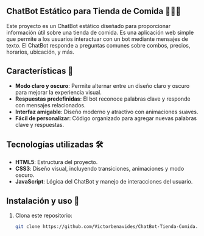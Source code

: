 ## ChatBot Estático para Tienda de Comida 🍔🍕🌮

Este proyecto es un ChatBot estático diseñado para proporcionar información útil sobre una tienda de comida. Es una aplicación web simple que permite a los usuarios interactuar con un bot mediante mensajes de texto. El ChatBot responde a preguntas comunes sobre combos, precios, horarios, ubicación, y más.

## Características 🌟
- **Modo claro y oscuro**: Permite alternar entre un diseño claro y oscuro para mejorar la experiencia visual.
- **Respuestas predefinidas**: El bot reconoce palabras clave y responde con mensajes relacionados.
- **Interfaz amigable**: Diseño moderno y atractivo con animaciones suaves.
- **Fácil de personalizar**: Código organizado para agregar nuevas palabras clave y respuestas.

## Tecnologías utilizadas 🛠️
- **HTML5**: Estructura del proyecto.
- **CSS3**: Diseño visual, incluyendo transiciones, animaciones y modo oscuro.
- **JavaScript**: Lógica del ChatBot y manejo de interacciones del usuario.

## Instalación y uso 🚀
1. Clona este repositorio:
   ```bash
   git clone https://github.com/Victorbenavides/ChatBot-Tienda-Comida.git
